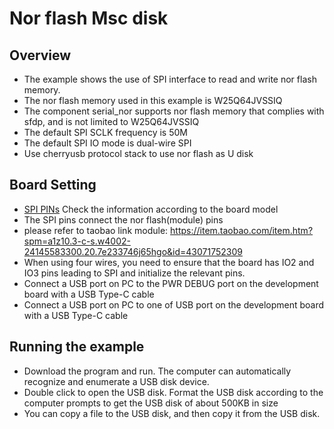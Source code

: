 # Nor flash Msc disk

## Overview

- The example shows the use of SPI interface to read and write nor flash memory.
- The nor flash memory used in this example is W25Q64JVSSIQ
- The component serial_nor supports nor flash memory that complies with sfdp, and is not limited to W25Q64JVSSIQ
- The default SPI SCLK frequency is 50M
- The default SPI IO mode is dual-wire SPI
- Use cherryusb protocol stack to use nor flash as U disk

## Board Setting

- [SPI PINs](lab_board_app_spi_pin) Check the information according to the board model
- The SPI pins connect the nor flash(module) pins
- please refer to taobao link module: https://item.taobao.com/item.htm?spm=a1z10.3-c-s.w4002-24145583300.20.7e233746j65hgo&id=43071752309
- When using four wires, you need to ensure that the board has IO2 and IO3 pins leading to SPI and initialize the relevant pins.
- Connect a USB port on PC to the PWR DEBUG port on the development board with a USB Type-C cable
- Connect a USB port on PC to one of USB port on the development board with a USB Type-C cable

## Running the example

- Download the program and run. The computer can automatically recognize and enumerate a USB disk device.
- Double click to open the USB disk. Format the USB disk according to the computer prompts to get the USB disk of about 500KB in size
- You can copy a file to the USB disk, and then copy it from the USB disk.
